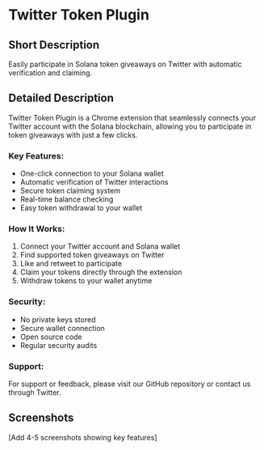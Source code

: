 # Twitter Token Plugin

## Short Description
Easily participate in Solana token giveaways on Twitter with automatic verification and claiming.

## Detailed Description
Twitter Token Plugin is a Chrome extension that seamlessly connects your Twitter account with the Solana blockchain, allowing you to participate in token giveaways with just a few clicks.

### Key Features:
- One-click connection to your Solana wallet
- Automatic verification of Twitter interactions
- Secure token claiming system
- Real-time balance checking
- Easy token withdrawal to your wallet

### How It Works:
1. Connect your Twitter account and Solana wallet
2. Find supported token giveaways on Twitter
3. Like and retweet to participate
4. Claim your tokens directly through the extension
5. Withdraw tokens to your wallet anytime

### Security:
- No private keys stored
- Secure wallet connection
- Open source code
- Regular security audits

### Support:
For support or feedback, please visit our GitHub repository or contact us through Twitter.

## Screenshots
[Add 4-5 screenshots showing key features]
